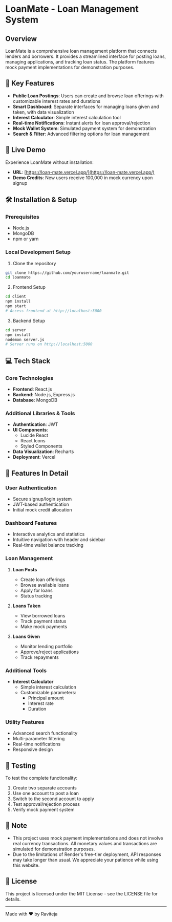 # LoanMate - Loan Management System

## Overview

LoanMate is a comprehensive loan management platform that connects lenders and borrowers. It provides a streamlined interface for posting loans, managing applications, and tracking loan status. The platform features mock payment implementations for demonstration purposes.

## 🌟 Key Features

- **Public Loan Postings**: Users can create and browse loan offerings with customizable interest rates and durations
- **Smart Dashboard**: Separate interfaces for managing loans given and taken, with data visualization
- **Interest Calculator**: Simple interest calculation tool
- **Real-time Notifications**: Instant alerts for loan approval/rejection
- **Mock Wallet System**: Simulated payment system for demonstration
- **Search & Filter**: Advanced filtering options for loan management

## 🚀 Live Demo

Experience LoanMate without installation:
- **URL**: [https://loan-mate.vercel.app/](https://loan-mate.vercel.app/)
- **Demo Credits**: New users receive 100,000 in mock currency upon signup

## 🛠 Installation & Setup

### Prerequisites
- Node.js
- MongoDB
- npm or yarn

### Local Development Setup

1. Clone the repository
```bash
git clone https://github.com/yourusername/loanmate.git
cd loanmate
```

2. Frontend Setup
```bash
cd client
npm install
npm start
# Access frontend at http://localhost:3000
```

3. Backend Setup
```bash
cd server
npm install
nodemon server.js
# Server runs on http://localhost:5000
```

## 💻 Tech Stack

### Core Technologies
- **Frontend**: React.js
- **Backend**: Node.js, Express.js
- **Database**: MongoDB

### Additional Libraries & Tools
- **Authentication**: JWT
- **UI Components**: 
  - Lucide React
  - React Icons
  - Styled Components
- **Data Visualization**: Recharts
- **Deployment**: Vercel

## 🎯 Features In Detail

### User Authentication
- Secure signup/login system
- JWT-based authentication
- Initial mock credit allocation

### Dashboard Features
- Interactive analytics and statistics
- Intuitive navigation with header and sidebar
- Real-time wallet balance tracking

### Loan Management
1. **Loan Posts**
   - Create loan offerings
   - Browse available loans
   - Apply for loans
   - Status tracking

2. **Loans Taken**
   - View borrowed loans
   - Track payment status
   - Make mock payments

3. **Loans Given**
   - Monitor lending portfolio
   - Approve/reject applications
   - Track repayments

### Additional Tools
- **Interest Calculator**
  - Simple interest calculation
  - Customizable parameters:
    - Principal amount
    - Interest rate
    - Duration

### Utility Features
- Advanced search functionality
- Multi-parameter filtering
- Real-time notifications
- Responsive design

## 🧪 Testing

To test the complete functionality:
1. Create two separate accounts
2. Use one account to post a loan
3. Switch to the second account to apply
4. Test approval/rejection process
5. Verify mock payment system

## 📝 Note

* This project uses mock payment implementations and does not involve real currency transactions. All monetary values and transactions are simulated for demonstration purposes.
* Due to the limitations of Render's free-tier deployment, API responses may take longer than usual. We appreciate your patience while using this website.

## 📄 License

This project is licensed under the MIT License - see the LICENSE file for details.

---

Made with ❤️ by Raviteja
